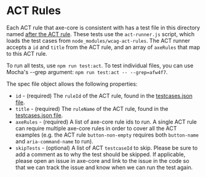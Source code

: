# ACT Rules

Each ACT rule that axe-core is consistent with has a test file in this directory named [after the ACT rule](https://github.com/act-rules/act-rules.github.io/tree/develop/_rules). These tests use the `act-runner.js` script, which loads the test cases from `node_modules/wcag-act-rules`. The ACT runner accepts a `id` and `title` from the ACT rule, and an array of `axeRules` that map to this ACT rule.

To run all tests, use `npm run test:act`. To test individual files, you can use Mocha's --grep argument: `npm run test:act -- --grep=afw4f7`.

The spec file object allows the following properties:

- `id` - (required) The `ruleId` of the ACT rule, found in the [testcases.json file](https://github.com/w3c/wcag-act-rules/blob/main/content-assets/wcag-act-rules/testcases.json).
- `title` - (required) The `ruleName` of the ACT rule, found in the [testcases.json file](https://github.com/w3c/wcag-act-rules/blob/main/content-assets/wcag-act-rules/testcases.json).
- `axeRules` - (required) A list of axe-core rule ids to run. A single ACT rule can require multiple axe-core rules in order to cover all the ACT examples (e.g. the ACT rule `button-non-empty` requires both `button-name` and `aria-command-name` to run).
- `skipTests` - (optional) A list of ACT `testcaseId` to skip. Please be sure to add a comment as to why the test should be skipped. If applicable, please open an issue in axe-core and link to the issue in the code so that we can track the issue and know when we can run the test again.
